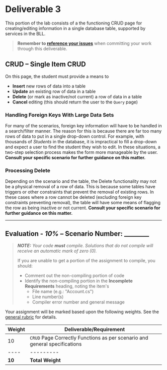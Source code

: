 # Deliverable 3

This portion of the lab consists of a the functioning CRUD page for creating/editing information in a single database table, supported by services in the BLL.

> **Remember to [reference your issues](./Deliverable-1.md)** when committing your work through this deliverable.

## CRUD – Single Item CRUD

On this page, the student must provide a means to

* **Insert** new rows of data into a table
* **Update** an existing row of data in a table
* **Delete** (or mark as inactive/not current) a row of data in a table
* **Cancel** editing (this should return the user to the `Query` page)

### Handling Foreign Keys With Large Data Sets

For many of the scenarios, foreign key information will have to be handled in a search/filter manner. The reason for this is because there are far too many rows of data to put in a single drop-down control. For example, with thousands of *Students* in the database, it is impractical to fill a drop-down and expect a user to find the student they wish to edit. In these situations, a two-step selection process makes the form more manageable by the user. **Consult your specific scenario for further guidance on this matter.**

### Processing Delete

Depending on the scenario and the table, the Delete functionality may not be a physical removal of a row of data. This is because some tables have triggers or other constraints that prevent the removal of existing rows. In these cases where a row cannot be deleted (excluding foreign key constraints preventing removal), the table will have some means of flagging the row as being inactive or not current. **Consult your specific scenario for further guidance on this matter.**

----

## Evaluation - *10%* – Scenario Number: ________

> ***NOTE:** Your code **must** compile. Solutions that do not compile will receive an automatic mark of zero (0).*
>
> If you are unable to get a portion of the assignment to compile, you should:
>
> - Comment out the non-compiling portion of code
> - Identify the non-compiling portion in the **Incomplete Requirements** heading, noting the item's
>   - File name (e.g.: "Account.cs")
>   - Line number(s)
>   - Compiler error number and general message

Your assignment will be marked based upon the following weights. See the [general rubric](./ReadMe.md#generalized-marking-rubric) for details.

| Weight | Deliverable/Requirement |
| ---- | --------- |
| 10 | `CRUD` Page Correctly Functions as per scenario and general specifications |
| ---- | --------- |
| **10** | **Total Weight** |

<!-- 

* Lab Documentation (Web Form)
  - [ ] List of known bugs & incomplete portions of lab
* Project Architecture & Code Quality
  - [ ] Proper & consistent use of exceptions and exception handling
  - [ ] Separate BLL classes coded for all the required tables
  - [ ] BLL method(s) required for all form queries
  - [ ] BLL method required for Add
  - [ ] BLL method required for Update
  - [ ] BLL method(s) required for Delete
* Form A – Single Item CRUD
  - [ ] Form correctly populates DropDownList controls on Page_Load event
  - [ ] Form correctly applies a UI for the appropriate search technique (use of filter where requested)
  - [ ] Form correctly uses stored procedures for the appropriate search technique (use of filter where requested)
  - [ ] Form correctly uses the appropriate search techniques/filters to Foreign Key references (where applicable)
  - [ ] Form correctly looks up and displays a single item
  - [ ] Form demonstrations use of DataSource controls and code-behind to fill/populate data-bound controls
  - [ ] Form uses disabled (non-editable) controls for all data that is not related to Add/Update functionality
  - [ ] Form correctly uses Validation controls for client-side validation of Add/Update functionality
  - [ ] Form correctly uses Validation controls for server-side validation of Add/Update functionality
  - [ ] Form correctly adds data to a database
  - [ ] Form correctly gives up-to-date feedback on whether the add was successful or not
  - [ ] Form correctly refreshes the web page display whether the add was successful or not
  - [ ] Form correctly updates data in the database
  - [ ] Form correctly gives up-to-date feedback on whether the update was successful or not
  - [ ] Form correctly refreshes the web page display whether the update was successful or not
  - [ ] Form correctly performs Delete of data (or equivalent) in the database
  - [ ] Form correctly gives up-to-date feedback on whether the attempted delete (as applicable) is successful
  - [ ] Form correctly refreshes the web page display whether the delete was successful or not
  - [ ] Messages correctly identifies items on the web page.

-->
